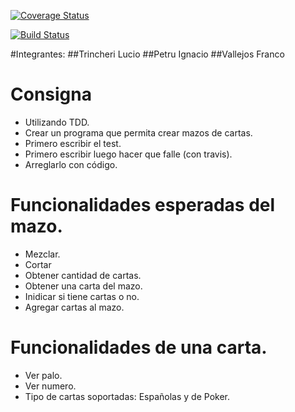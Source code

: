 [![Coverage Status](https://coveralls.io/repos/github/dagostinoips/TDD2018/badge.svg?branch=master)](https://coveralls.io/github/dagostinoips/TDD2018?branch=master)

[![Build Status](https://travis-ci.org/dagostinoips/TDD2018.svg?branch=master)](https://travis-ci.org/dagostinoips/TDD2018)

#Integrantes:
 ##Trincheri Lucio
 ##Petru Ignacio
 ##Vallejos Franco

# Consigna

- Utilizando TDD.
- Crear un programa que permita crear mazos de cartas.
- Primero escribir el test.
- Primero escribir luego hacer que falle (con travis).
- Arreglarlo con código.

# Funcionalidades esperadas del mazo.

- Mezclar.
- Cortar
- Obtener cantidad de cartas.
- Obtener una carta del mazo.
- Inidicar si tiene cartas o no.
- Agregar cartas al mazo.

# Funcionalidades de una carta.

- Ver palo.
- Ver numero.
- Tipo de cartas soportadas: Españolas y de Poker.
